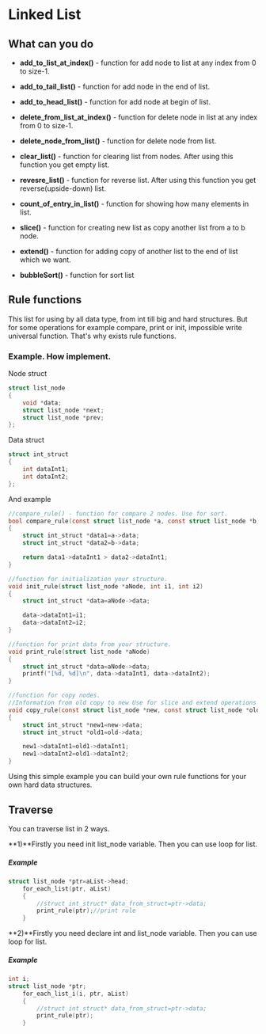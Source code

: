 # Linked List

## What can you do

* <b>add_to_list_at_index()</b> - function for add node to list at any index from 0 to size-1.

* <b>add_to_tail_list()</b> - function for add node in the end of list.

* <b>add_to_head_list()</b> - function for add node at begin of list.

* <b>delete_from_list_at_index()</b> - function for delete node in list at any index from 0 to size-1.

* <b>delete_node_from_list()</b> - function for delete node from list.

* <b>clear_list()</b> - function for clearing list from nodes. After using this function you get empty list.

* <b>revesre_list()</b> - function for reverse list. After using this function you get reverse(upside-down) list.

* <b>count_of_entry_in_list()</b> - function for showing how many elements in list.

* <b>slice()</b> - function for creating new list as copy another list from a to b node.

* <b>extend()</b> - function for adding copy of another list to the end of list which we want.

* <b>bubbleSort()</b> - function for sort list

## Rule functions

This list for using by all data type, from int till big and hard structures. But for some operations for example compare, print or init, impossible write universal function. That's why exists rule functions.

### Example. How implement.

Node struct

```C
struct list_node
{
    void *data;
    struct list_node *next;
    struct list_node *prev;
};
```
Data struct
```C
struct int_struct
{
    int dataInt1;
    int dataInt2;
};
```
And example

```C
//compare_rule() - function for compare 2 nodes. Use for sort.
bool compare_rule(const struct list_node *a, const struct list_node *b)
{
    struct int_struct *data1=a->data;
    struct int_struct *data2=b->data;

    return data1->dataInt1 > data2->dataInt1;
}

//function for initialization your structure.
void init_rule(struct list_node *aNode, int i1, int i2)
{
    struct int_struct *data=aNode->data;

    data->dataInt1=i1;
    data->dataInt2=i2;
}

//function for print data from your structure.
void print_rule(struct list_node *aNode)
{
    struct int_struct *data=aNode->data;
    printf("[%d, %d]\n", data->dataInt1, data->dataInt2);
}

//function for copy nodes. 
//Information from old copy to new Use for slice and extend operations where we need to do it.
void copy_rule(const struct list_node *new, const struct list_node *old)
{
    struct int_struct *new1=new->data;
    struct int_struct *old1=old->data;

    new1->dataInt1=old1->dataInt1;
    new1->dataInt2=old1->dataInt2;
}

```

Using this simple example you can build your own rule functions for your own hard data structures.

## Traverse

You can traverse list in 2 ways.

**1)**Firstly you need init list_node variable. Then you can use loop for list.

##### Example 
```C
struct list_node *ptr=aList->head;
    for_each_list(ptr, aList)
    {
        //struct int_struct* data_from_struct=ptr->data;
        print_rule(ptr);//print rule
    }
```

**2)**Firstly you need declare int and list_node variable. Then you can use loop for list.

##### Example 
```C
int i;
struct list_node *ptr;
    for_each_list_i(i, ptr, aList)
    {
        //struct int_struct* data_from_struct=ptr->data;
        print_rule(ptr);
    }
```



